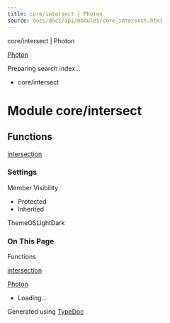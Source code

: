 ```yaml
---
title: core/intersect | Photon
source: docs/docs/api/modules/core_intersect.html
---
```


core/intersect | Photon

[Photon](../index.md)




Preparing search index...

* core/intersect

# Module core/intersect

## Functions

[intersection](../functions/core_intersect.intersection.md)

### Settings

Member Visibility

* Protected
* Inherited

ThemeOSLightDark

### On This Page

Functions

[intersection](#intersection)

[Photon](../index.md)

* Loading...

Generated using [TypeDoc](https://typedoc.org/)
